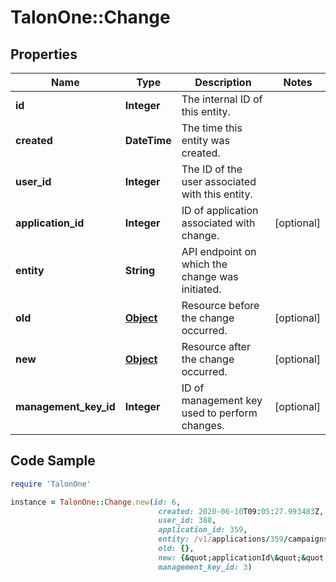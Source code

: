 # TalonOne::Change

## Properties

Name | Type | Description | Notes
------------ | ------------- | ------------- | -------------
**id** | **Integer** | The internal ID of this entity. | 
**created** | **DateTime** | The time this entity was created. | 
**user_id** | **Integer** | The ID of the user associated with this entity. | 
**application_id** | **Integer** | ID of application associated with change. | [optional] 
**entity** | **String** | API endpoint on which the change was initiated. | 
**old** | [**Object**](.md) | Resource before the change occurred. | [optional] 
**new** | [**Object**](.md) | Resource after the change occurred. | [optional] 
**management_key_id** | **Integer** | ID of management key used to perform changes. | [optional] 

## Code Sample

```ruby
require 'TalonOne'

instance = TalonOne::Change.new(id: 6,
                                 created: 2020-06-10T09:05:27.993483Z,
                                 user_id: 388,
                                 application_id: 359,
                                 entity: /v1/applications/359/campaigns/6727,
                                 old: {},
                                 new: {&quot;applicationId\&quot;&quot;:359,&quot;attributes\&quot;&quot;:{},&quot;campaignGroups\&quot;&quot;:[],&quot;created\&quot;&quot;:&quot;2022-07-08T13:04:02.972762328Z&quot;,&quot;description\&quot;&quot;:&quot;&quot;,&quot;features\&quot;&quot;:[&quot;referrals&quot;,&quot;loyalty&quot;],&quot;id&quot;:6727},
                                 management_key_id: 3)
```


